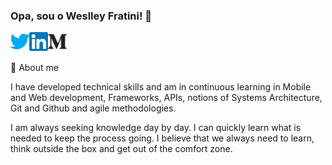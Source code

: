 ### Opa, sou o Weslley Fratini! 👋

<a href="https://twitter.com/Weslley_Fratini" target="_blank">
  <img src="https://raw.githubusercontent.com/weslleyfratini/weslleyfratini/master/assets/twitter.svg" width="30px"  alt="Weslley Fratini | Twitter" align="left" />
</a>

<a href="https://www.linkedin.com/in/weslley-fratini/" target="_blank">
  <img src="https://raw.githubusercontent.com/weslleyfratini/weslleyfratini/master/assets/linkedin.svg" width="30px"  alt="Weslley Fratini | LinkedIn" align="left" />
</a>

<a href="https://weslleyfratini.medium.com/" target="_blank">
  <img src="https://raw.githubusercontent.com/weslleyfratini/weslleyfratini/master/assets/medium.svg" width="30px"  alt="Weslley Fratini | Medium" align="left" />
</a>
<br />
<br />

💬 
About me

I have developed technical skills and am in continuous learning in Mobile and Web development, Frameworks, APIs, notions of Systems Architecture, Git and Github and agile methodologies.

I am always seeking knowledge day by day. I can quickly learn what is needed to keep the process going. I believe that we always need to learn, think outside the box and get out of the comfort zone.
